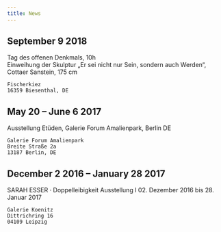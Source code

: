 ```yaml
---
title: News
---
```


## September 9 2018

Tag des offenen Denkmals, 10h\
Einweihung der Skulptur „Er sei nicht nur Sein, sondern auch Werden“, 
Cottaer Sanstein, 175 cm

<!-- ![Postkarte Einweihung Skulturen Vorderseite](/pages/uploads/news/2018-09-09_Einweihung-Skulpturen-1.png) -->
<!-- ![Postkarte Einweihung Skulturen Rückseite](/pages/uploads/news/2018-09-09_Einweihung-Skulpturen-2.png) -->

    Fischerkiez
    16359 Biesenthal, DE
<!-- [www.bernau.de](https://www.bernau-bei-berlin.de/de/tourismus/veranstaltungen/veranstaltungshoehepunkte/artikel-tag_des_offenen_denkmals_in_bernau_2018.html) -->

## May 20 – June 6 2017

Ausstellung Etüden, Galerie Forum Amalienpark, Berlin DE

<!-- ![Etüden Einladung Vorderseite](/pages/uploads/news/2017-05_Etueden-Einladung-1.png) -->
<!-- ![Etüden Einladung Rückseite](/pages/uploads/news/2017-05_Etueden-Einladung-2.png) -->

    Galerie Forum Amalienpark
    Breite Straße 2a
    13187 Berlin, DE
<!-- [www.amalienpark.de](http://www.amalienpark.de/rundgang.php?id=1825) -->

## December 2 2016 – January 28 2017

SARAH ESSER · Doppelleibigkeit
Ausstellung I 02. Dezember 2016 bis 28. Januar 2017

<!-- ![„Gähnschreier“, Gebrannter Ton, glasiert, 1/5, 2016](/pages/uploads/news/2016-12_Galerie-Koenitz-Gaehnschreier.png) -->
<!-- <small>„Gähnschreier“, Gebrannter Ton, glasiert, 1/5, 2016</small> -->

    Galerie Koenitz
    Dittrichring 16
    04109 Leipzig
<!-- [www.galerie-koenitz.de](http://www.galerie-koenitz.de/de/Ausstellungen/2016/Sarah-Esser/Werkauswahl.html) -->
